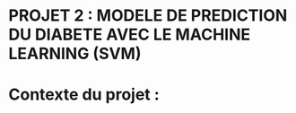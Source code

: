 # PROJET 2 : MODELE DE PREDICTION DU DIABETE AVEC LE MACHINE LEARNING (SVM)

# Contexte du projet : 
